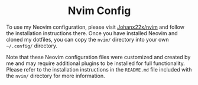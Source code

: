 <p align="center">
    <h1 align="center">Nvim Config</h1>
</p>

To use my Neovim configuration, please visit [Johanx22x/nvim](https://github.com/Johanx22x/nvim) 
and follow the installation instructions there. Once you have installed Neovim and cloned my dotfiles, 
you can copy the `nvim/` directory into your own `~/.config/` directory.

Note that these Neovim configuration files were customized and created by me and may require additional 
plugins to be installed for full functionality. Please refer to the installation instructions in the `README.md` 
file included with the `nvim/` directory for more information.
